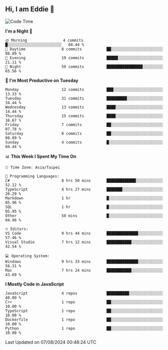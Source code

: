 ## Hi, I am Eddie 👋

<!--START_SECTION:waka-->
![Code Time](http://img.shields.io/badge/Code%20Time-248%20hrs%2023%20mins-blue)

**I'm a Night 🦉** 

```text
🌞 Morning                4 commits           █░░░░░░░░░░░░░░░░░░░░░░░░   04.44 % 
🌆 Daytime                8 commits           ██░░░░░░░░░░░░░░░░░░░░░░░   08.89 % 
🌃 Evening                19 commits          █████░░░░░░░░░░░░░░░░░░░░   21.11 % 
🌙 Night                  59 commits          ████████████████░░░░░░░░░   65.56 % 
```
📅 **I'm Most Productive on Tuesday** 

```text
Monday                   12 commits          ███░░░░░░░░░░░░░░░░░░░░░░   13.33 % 
Tuesday                  31 commits          █████████░░░░░░░░░░░░░░░░   34.44 % 
Wednesday                13 commits          ████░░░░░░░░░░░░░░░░░░░░░   14.44 % 
Thursday                 15 commits          ████░░░░░░░░░░░░░░░░░░░░░   16.67 % 
Friday                   7 commits           ██░░░░░░░░░░░░░░░░░░░░░░░   07.78 % 
Saturday                 8 commits           ██░░░░░░░░░░░░░░░░░░░░░░░   08.89 % 
Sunday                   4 commits           █░░░░░░░░░░░░░░░░░░░░░░░░   04.44 % 
```


📊 **This Week I Spent My Time On** 

```text
🕑︎ Time Zone: Asia/Taipei

💬 Programming Languages: 
C#                       8 hrs 50 mins       █████████████░░░░░░░░░░░░   52.12 % 
TypeScript               4 hrs 27 mins       ███████░░░░░░░░░░░░░░░░░░   26.29 % 
Markdown                 1 hr                █░░░░░░░░░░░░░░░░░░░░░░░░   05.96 % 
SQL                      1 hr                █░░░░░░░░░░░░░░░░░░░░░░░░   05.95 % 
Other                    50 mins             █░░░░░░░░░░░░░░░░░░░░░░░░   04.96 % 

🔥 Editors: 
VS Code                  9 hrs 44 mins       ██████████████░░░░░░░░░░░   57.46 % 
Visual Studio            7 hrs 12 mins       ███████████░░░░░░░░░░░░░░   42.54 % 

💻 Operating System: 
Windows                  9 hrs 33 mins       ██████████████░░░░░░░░░░░   56.31 % 
Mac                      7 hrs 24 mins       ███████████░░░░░░░░░░░░░░   43.69 % 
```

**I Mostly Code in JavaScript** 

```text
JavaScript               4 repos             ██████████░░░░░░░░░░░░░░░   40.00 % 
C++                      1 repo              ██░░░░░░░░░░░░░░░░░░░░░░░   10.00 % 
TypeScript               1 repo              ██░░░░░░░░░░░░░░░░░░░░░░░   10.00 % 
Dockerfile               1 repo              ██░░░░░░░░░░░░░░░░░░░░░░░   10.00 % 
Python                   1 repo              ██░░░░░░░░░░░░░░░░░░░░░░░   10.00 % 
```




 Last Updated on 07/08/2024 00:48:24 UTC
<!--END_SECTION:waka-->
